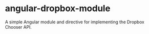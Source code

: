 # angular-dropbox-module
A simple Angular module and directive for implementing the Dropbox Chooser API.
